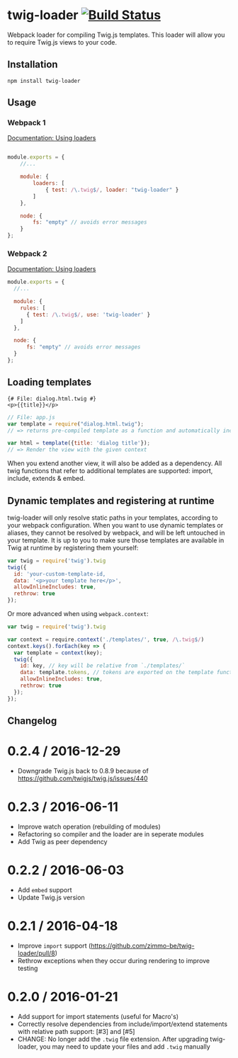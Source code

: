 # twig-loader [![Build Status](https://travis-ci.org/zimmo-be/twig-loader.svg)](https://travis-ci.org/zimmo-be/twig-loader)
Webpack loader for compiling Twig.js templates. This loader will allow you to require Twig.js views to your code.

## Installation

`npm install twig-loader`

## Usage

### Webpack 1

[Documentation: Using loaders](http://webpack.github.io/docs/using-loaders.html?branch=master)

``` javascript

module.exports = {
    //...

    module: {
        loaders: [
            { test: /\.twig$/, loader: "twig-loader" }
        ]
    },

    node: {
        fs: "empty" // avoids error messages
    }
};
```

### Webpack 2

[Documentation: Using loaders](https://webpack.js.org/concepts/loaders/#components/sidebar/sidebar.jsx)

``` javascript
module.exports = {
  //...

  module: {
    rules: [
      { test: /\.twig$/, use: 'twig-loader' }
    ]
  },

  node: {
      fs: "empty" // avoids error messages
  }
};
```

## Loading templates

```twig
{# File: dialog.html.twig #}
<p>{{title}}</p>
```

```javascript
// File: app.js
var template = require("dialog.html.twig");
// => returns pre-compiled template as a function and automatically includes Twig.js to your project

var html = template({title: 'dialog title'});
// => Render the view with the given context

```

When you extend another view, it will also be added as a dependency. All twig functions that refer to additional templates are supported: import, include, extends & embed.


## Dynamic templates and registering at runtime

twig-loader will only resolve static paths in your templates, according to your webpack configuration.
When you want to use dynamic templates or aliases, they cannot be resolved by webpack, and will be
left untouched in your template. It is up to you to make sure those templates are available in Twig
at runtime by registering them yourself:

``` javascript
var twig = require('twig').twig
twig({
  id: 'your-custom-template-id,
  data: '<p>your template here</p>',
  allowInlineIncludes: true,
  rethrow: true
});
```

Or more advanced when using `webpack.context`:
``` javascript
var twig = require('twig').twig

var context = require.context('./templates/', true, /\.twig$/)
context.keys().forEach(key => {
  var template = context(key);
  twig({
    id: key, // key will be relative from `./templates/`
    data: template.tokens, // tokens are exported on the template function
    allowInlineIncludes: true,
    rethrow: true
  });
});

```



## Changelog
0.2.4 / 2016-12-29
==================
 * Downgrade Twig.js back to 0.8.9 because of https://github.com/twigjs/twig.js/issues/440

0.2.3 / 2016-06-11
==================
 * Improve watch operation (rebuilding of modules)
 * Refactoring so compiler and the loader are in seperate modules
 * Add Twig as peer dependency

0.2.2 / 2016-06-03
==================

 * Add `embed` support
 * Update Twig.js version

0.2.1 / 2016-04-18
==================

* Improve `import` support (https://github.com/zimmo-be/twig-loader/pull/8)
* Rethrow exceptions when they occur during rendering to improve testing

0.2.0 / 2016-01-21
==================

* Add support for import statements (useful for Macro's)
* Correctly resolve dependencies from include/import/extend statements with relative path support: [\#3] and [\#5]
* CHANGE: No longer add the `.twig` file extension. After upgrading twig-loader, you may need to update your files and add `.twig` manually

